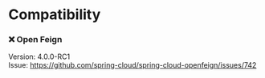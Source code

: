 # Compatibility

### ❌ Open Feign
Version: 4.0.0-RC1  
Issue: https://github.com/spring-cloud/spring-cloud-openfeign/issues/742


